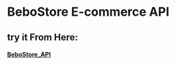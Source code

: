 # BeboStore E-commerce API
## try it From Here:
#### [BeboStore_API](https://bebostoreapi-production.up.railway.app/)
